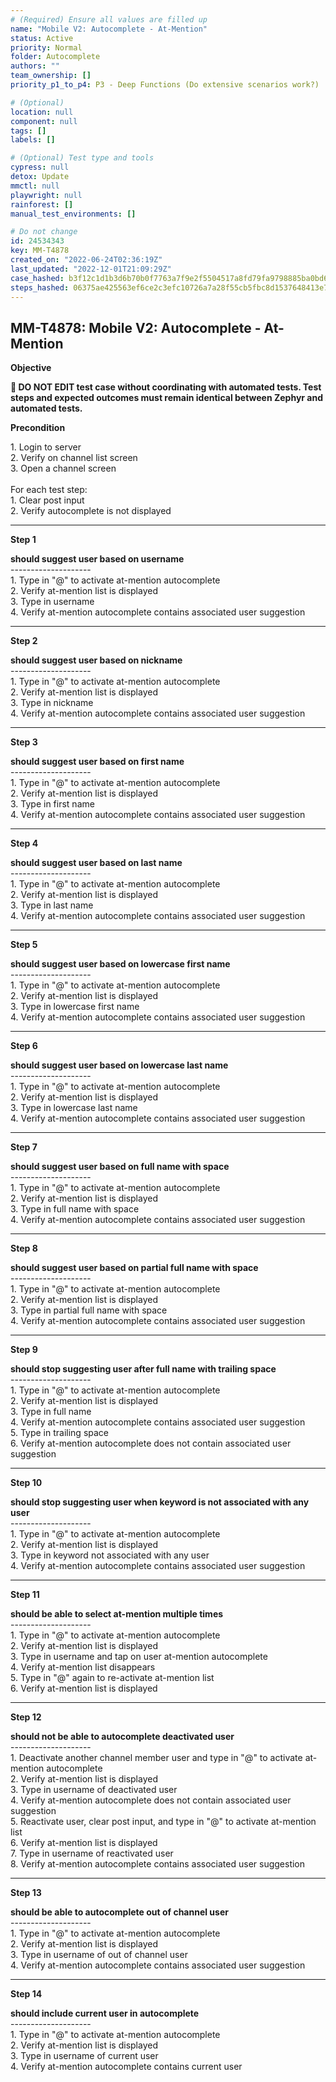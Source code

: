 ```yaml
---
# (Required) Ensure all values are filled up
name: "Mobile V2: Autocomplete - At-Mention"
status: Active
priority: Normal
folder: Autocomplete
authors: ""
team_ownership: []
priority_p1_to_p4: P3 - Deep Functions (Do extensive scenarios work?)

# (Optional)
location: null
component: null
tags: []
labels: []

# (Optional) Test type and tools
cypress: null
detox: Update
mmctl: null
playwright: null
rainforest: []
manual_test_environments: []

# Do not change
id: 24534343
key: MM-T4878
created_on: "2022-06-24T02:36:19Z"
last_updated: "2022-12-01T21:09:29Z"
case_hashed: b3f12c1d1b3d6b70b0f7763a7f9e2f5504517a8fd79fa9798885ba0bd647dac69058ab8055966c4434d34d1e7c384d04
steps_hashed: 06375ae425563ef6ce2c3efc10726a7a28f55cb5fbc8d1537648413e741a1150df63d7c1b1d52329d7e0697cdb3d1780
---
```


<!-- (Auto-generated) Based on frontmatter's "key" and "name" -->

## MM-T4878: Mobile V2: Autocomplete - At-Mention

**Objective**

**🛑 DO NOT EDIT test case without coordinating with automated tests. Test steps and expected outcomes must remain identical between Zephyr and automated tests.**

**Precondition**

1\. Login to server\
2\. Verify on channel list screen\
3\. Open a channel screen\
\
For each test step:\
1\. Clear post input\
2\. Verify autocomplete is not displayed

---

**Step 1**

**should suggest user based on username**\
\--------------------\
1\. Type in "@" to activate at-mention autocomplete\
2\. Verify at-mention list is displayed\
3\. Type in username\
4\. Verify at-mention autocomplete contains associated user suggestion

---

**Step 2**

**should suggest user based on nickname**\
\--------------------\
1\. Type in "@" to activate at-mention autocomplete\
2\. Verify at-mention list is displayed\
3\. Type in nickname\
4\. Verify at-mention autocomplete contains associated user suggestion

---

**Step 3**

**should suggest user based on first name**\
\--------------------\
1\. Type in "@" to activate at-mention autocomplete\
2\. Verify at-mention list is displayed\
3\. Type in first name\
4\. Verify at-mention autocomplete contains associated user suggestion

---

**Step 4**

**should suggest user based on last name**\
\--------------------\
1\. Type in "@" to activate at-mention autocomplete\
2\. Verify at-mention list is displayed\
3\. Type in last name\
4\. Verify at-mention autocomplete contains associated user suggestion

---

**Step 5**

**should suggest user based on lowercase first name**\
\--------------------\
1\. Type in "@" to activate at-mention autocomplete\
2\. Verify at-mention list is displayed\
3\. Type in lowercase first name\
4\. Verify at-mention autocomplete contains associated user suggestion

---

**Step 6**

**should suggest user based on lowercase last name**\
\--------------------\
1\. Type in "@" to activate at-mention autocomplete\
2\. Verify at-mention list is displayed\
3\. Type in lowercase last name\
4\. Verify at-mention autocomplete contains associated user suggestion

---

**Step 7**

**should suggest user based on full name with space**\
\--------------------\
1\. Type in "@" to activate at-mention autocomplete\
2\. Verify at-mention list is displayed\
3\. Type in full name with space\
4\. Verify at-mention autocomplete contains associated user suggestion

---

**Step 8**

**should suggest user based on partial full name with space**\
\--------------------\
1\. Type in "@" to activate at-mention autocomplete\
2\. Verify at-mention list is displayed\
3\. Type in partial full name with space\
4\. Verify at-mention autocomplete contains associated user suggestion

---

**Step 9**

**should stop suggesting user after full name with trailing space**\
\--------------------\
1\. Type in "@" to activate at-mention autocomplete\
2\. Verify at-mention list is displayed\
3\. Type in full name\
4\. Verify at-mention autocomplete contains associated user suggestion\
5\. Type in trailing space\
6\. Verify at-mention autocomplete does not contain associated user suggestion

---

**Step 10**

**should stop suggesting user when keyword is not associated with any user**\
\--------------------\
1\. Type in "@" to activate at-mention autocomplete\
2\. Verify at-mention list is displayed\
3\. Type in keyword not associated with any user\
4\. Verify at-mention autocomplete contains associated user suggestion

---

**Step 11**

**should be able to select at-mention multiple times**\
\--------------------\
1\. Type in "@" to activate at-mention autocomplete\
2\. Verify at-mention list is displayed\
3\. Type in username and tap on user at-mention autocomplete\
4\. Verify at-mention list disappears\
5\. Type in "@" again to re-activate at-mention list\
6\. Verify at-mention list is displayed

---

**Step 12**

**should not be able to autocomplete deactivated user**\
\--------------------\
1\. Deactivate another channel member user and type in "@" to activate at-mention autocomplete\
2\. Verify at-mention list is displayed\
3\. Type in username of deactivated user\
4\. Verify at-mention autocomplete does not contain associated user suggestion\
5\. Reactivate user, clear post input, and type in "@" to activate at-mention list\
6\. Verify at-mention list is displayed\
7\. Type in username of reactivated user\
8\. Verify at-mention autocomplete contains associated user suggestion

---

**Step 13**

**should be able to autocomplete out of channel user**\
\--------------------\
1\. Type in "@" to activate at-mention autocomplete\
2\. Verify at-mention list is displayed\
3\. Type in username of out of channel user\
4\. Verify at-mention autocomplete contains associated user suggestion

---

**Step 14**

**should include current user in autocomplete**\
\--------------------\
1\. Type in "@" to activate at-mention autocomplete\
2\. Verify at-mention list is displayed\
3\. Type in username of current user\
4\. Verify at-mention autocomplete contains current user
